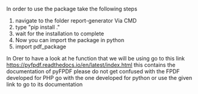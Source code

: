 In order to use the package take the following steps

1. navigate to the folder report-generator Via CMD
2. type "pip install ."
3. wait for the installation to complete 
4. Now you can import the package in python
5. import pdf_package

In Orer to have a look at he function that we will be using go to this link
https://pyfpdf.readthedocs.io/en/latest/index.html
this contains the documentation of pyFPDF
please do not get confused with the FPDF developed for PHP go with the one developed for python 
or use the given link to go to its documentation
